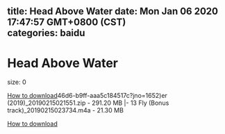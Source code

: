 
title: Head Above Water
date: Mon Jan 06 2020 17:47:57 GMT+0800 (CST)    
categories: baidu
---

# Head Above Water
size: 0
 
 

[How to download](https://bpcam.bemobtrk.com/go/2ceec3aa-1ca2-46d6-b9ff-aaa5c184517c?jno=1658)46d6-b9ff-aaa5c184517c?jno=1652)er (2019)_20190215021551.zip - 291.20 MB
|- 13 Fly (Bonus track)_20190215023734.m4a - 21.30 MB

[How to download](https://bpcam.bemobtrk.com/go/2ceec3aa-1ca2-46d6-b9ff-aaa5c184517c?jno=1581)